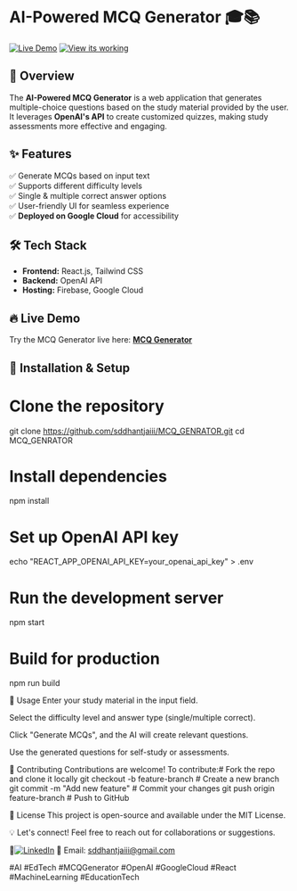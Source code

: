 # AI-Powered MCQ Generator 🎓📚  
[![Live Demo](https://img.shields.io/badge/Live-Demo-green?style=for-the-badge)](https://mcq-gen-121-f69a8.web.app/)
[![View its working](https://img.shields.io/badge/View%20its%20working-YouTube-red?style=for-the-badge&logo=youtube)](https://youtu.be/WR3zBZqFtHk)

## 🚀 Overview  

The **AI-Powered MCQ Generator** is a web application that generates multiple-choice questions based on the study material provided by the user. It leverages **OpenAI's API** to create customized quizzes, making study assessments more effective and engaging.

## ✨ Features  

✅ Generate MCQs based on input text  
✅ Supports different difficulty levels  
✅ Single & multiple correct answer options  
✅ User-friendly UI for seamless experience  
✅ **Deployed on Google Cloud** for accessibility  

## 🛠️ Tech Stack  

- **Frontend:** React.js, Tailwind CSS  
- **Backend:** OpenAI API  
- **Hosting:** Firebase, Google Cloud  

## 🔥 Live Demo  

Try the MCQ Generator live here: **[MCQ Generator](https://mcq-gen-121-f69a8.web.app/)**  

## 🚀 Installation & Setup  


# Clone the repository
git clone https://github.com/sddhantjaiii/MCQ_GENRATOR.git
cd MCQ_GENRATOR

# Install dependencies
npm install

# Set up OpenAI API key
echo "REACT_APP_OPENAI_API_KEY=your_openai_api_key" > .env

# Run the development server
npm start

# Build for production
npm run build


🎯 Usage
Enter your study material in the input field.

Select the difficulty level and answer type (single/multiple correct).

Click "Generate MCQs", and the AI will create relevant questions.

Use the generated questions for self-study or assessments.

🤝 Contributing
Contributions are welcome! To contribute:# Fork the repo and clone it locally
git checkout -b feature-branch  # Create a new branch
git commit -m "Add new feature"  # Commit your changes
git push origin feature-branch   # Push to GitHub

📜 License
This project is open-source and available under the MIT License.

💡 Let's connect!
Feel free to reach out for collaborations or suggestions.

🚀[![LinkedIn](https://img.shields.io/badge/LinkedIn-Connect-blue)](https://www.linkedin.com/in/sddhantjaiii/)
📧 Email: sddhantjaiii@gmail.com

#AI #EdTech #MCQGenerator #OpenAI #GoogleCloud #React #MachineLearning #EducationTech
